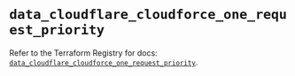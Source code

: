 # `data_cloudflare_cloudforce_one_request_priority`

Refer to the Terraform Registry for docs: [`data_cloudflare_cloudforce_one_request_priority`](https://registry.terraform.io/providers/cloudflare/cloudflare/5.7.1/docs/data-sources/cloudforce_one_request_priority).
